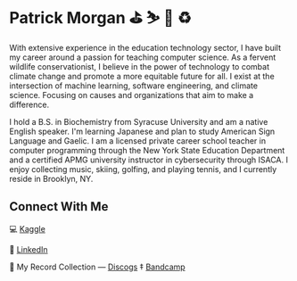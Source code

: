 # Patrick Morgan :golf: ⛷️ 🎾 ♻️

With extensive experience in the education technology sector, I have built my career around a passion for teaching computer science. As a fervent wildlife conservationist, I believe in the power of technology to combat climate change and promote a more equitable future for all. I exist at the intersection of machine learning, software engineering, and climate science. Focusing on causes and organizations that aim to make a difference.

I hold a B.S. in Biochemistry from Syracuse University and am a native English speaker. I'm learning Japanese and plan to study American Sign Language and Gaelic. I am a licensed private career school teacher in computer programming through the New York State Education Department and a certified APMG university instructor in cybersecurity through ISACA. I enjoy collecting music, skiing, golfing, and playing tennis, and I currently reside in Brooklyn, NY.

## Connect With Me

:computer: [Kaggle](https://www.kaggle.com/pjmorgan716)

:link: [LinkedIn](https://www.linkedin.com/in/pjmorgan)

:musical_note: My Record Collection — [Discogs](https://www.discogs.com/user/nostrand_ave_records/collection) ‡ [Bandcamp](https://bandcamp.com/jay_shizaru)
